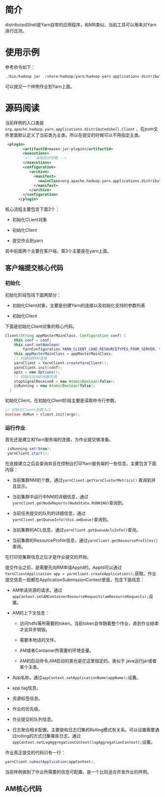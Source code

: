 # 简介

distributedShell是Yarn自带的应用程序，和MR类似，当前工具可以用来对Yarn进行压测。

# 使用示例

参考命令如下：

```java
./bin/hadoop jar ./share/hadoop/yarn/hadoop-yarn-applications-distributedshell-3.4.1.jar  -jar ./share/hadoop/yarn/hadoop-yarn-applications-distributedshell-3.4.1.jar  -shell_command '/bin/date' -num_containers 5
```

可以提交一个样例作业到Yarn上面。

# 源码阅读

当前样例的入口类是`org.apache.hadoop.yarn.applications.distributedshell.Client` ，在pom文件里面默认定义了当前类为主类。所以在提交的时候可以不用指定主类。

```xml
 <plugin>
        <artifactId>maven-jar-plugin</artifactId>
        <executions>
         <!-- 省略部分参数 -->
        </executions>
        <configuration>
           <archive>
             <manifest>
               <mainClass>org.apache.hadoop.yarn.applications.distributedshell.Client</mainClass>
             </manifest>
           </archive>
        </configuration>
      </plugin>
```

核心流程主要包含下面3个：

- 初始化CLient对象

- 初始化Client

- 提交作业到yarn

其中前面两个主要在客户端，第3个主要是在yarn上面。

## 客户端提交核心代码



### 初始化

初始化阶段包括下面两部分：

- 初始化Client对象，主要是创建Yarn的连接以及初始化支持的参数列表

- 初始化Client

下面是初始化Client对象的核心代码。

```java
Client(String appMasterMainClass, Configuration conf) {
    this.conf = conf;
    this.conf.setBoolean(
        YarnConfiguration.YARN_CLIENT_LOAD_RESOURCETYPES_FROM_SERVER, true);
    this.appMasterMainClass = appMasterMainClass;
    // 创建和RM的连接
    yarnClient = YarnClient.createYarnClient();
    yarnClient.init(conf);
    opts = new Options();
    // 初始化支持的参数列表
    stopSignalReceived = new AtomicBoolean(false);
    isRunning = new AtomicBoolean(false);
  }
```

初始化Client，在初始化Client阶段主要是读取命令行参数。

```java
// 初始化Client函数入口
boolean doRun = client.init(args);
```



### 运行作业

首先还是建立和Yarn服务端的连接，为作业提交做准备。

```java
 isRunning.set(true);
 yarnClient.start();
```

在连接建立之后会查询并且在控制台打印Yarn服务端的一些信息。主要包含下面内容：

- 当前集群NM的个数，通过`yarnClient.getYarnClusterMetrics()` 查询到并且显示。

- 当前集群中运行中NM的详细信息，通过`yarnClient.getNodeReports(NodeState.RUNNING)`查询到。

- 当前任务提交的队列的详细信息，通过`yarnClient.getQueueInfo(this.amQueue)`查询到。

- 当前集群的ACL信息，通过`yarnClient.getQueueAclsInfo()`查询。

- 当前集群的ResourceProfile信息，通过`yarnClient.getResourceProfiles()`查询。



在打印完集群信息之后才是作业提交的开始。



提交作业之前，是需要先向RM申请AppId的。AppId可以通过`YarnClientApplication app = yarnClient.createApplication();`获取。作业提交信息一般都在ApplicationSubmissionContext里面，包含下面信息：

- AM申请资源的请求。通过`appContext.setAMContainerResourceRequests(amResourceRequests);`设置。

- AM的上下文信息：
  
  - 访问hdfs等所需要的token。当前token会伴随着整个作业，直到作业结束才会异步销毁。
  
  - 需要本地话的文件。
  
  - AM或者Container所需要的环境变量。
  
  - AM的启动命令,AM启动的类也是在这里指定的。类似于 java运行jar或者某个主类。

- App名称。通过`appContext.setApplicationName(appName);`设置。

- app tag信息。

- 资源标签信息。

- 作业的优先级。

- 作业提交的队列信息。

- 日志聚合相关配置。主要是和日志归集的Rolling模式有关系。可以设置需要通过rolling的方式归集哪些日志。通过`appContext.setLogAggregationContext(logAggregationContext);`设置。



作业真正提交的代码只有一行：

```java
yarnClient.submitApplication(appContext);
```



当前样例做到了作业所需要的信息可配置。是一个比较适合开发作业的样例。



## AM核心代码




